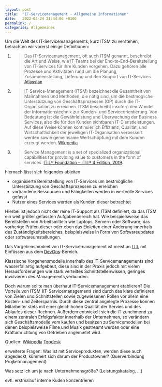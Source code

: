 ```yaml
---
layout: post
title:  "IT-Servicemanagement - Allgemeine Informationen"
date:   2022-03-24 21:44:00 +0100
permalink: /
categories: Allgemeines
---
```


Um die Welt des IT-Servicemanagements, kurz ITSM zu verstehen, betrachten wir vorerst einige Definitionen:

1. >Das IT-Servicemanagement, oft auch ITSM genannt, beschreibt die Art und Weise, wie IT-Teams bei der End-to-End-Bereitstellung von IT-Services für ihre Kunden vorgehen. Dazu gehören alle Prozesse und Aktivitäten rund um die Planung, Zusammenstellung, Lieferung und den Support von IT-Services.
[Atlassian](https://www.atlassian.com/de/itsm)

2. >IT-Service-Management (ITSM) bezeichnet die Gesamtheit von Maßnahmen und Methoden, die nötig sind, um die bestmögliche Unterstützung von Geschäftsprozessen (GP) durch die IT-Organisation zu erreichen. ITSM beschreibt insofern den Wandel der Informationstechnik zur Kunden- und Serviceorientierung. Von Bedeutung ist die Gewährleistung und Überwachung der Business Services, also die für den Kunden sichtbaren IT-Dienstleistungen. Auf diese Weise können kontinuierlich Effizienz, Qualität, und Wirtschaftlichkeit der jeweiligen IT-Organisation verbessert werden sowie gemeinsame Wertschöpfung mit dem Kunden erzeugt werden. 
[Wikipedia](https://de.wikipedia.org/wiki/IT-Service-Management)

3. >Service Management is a set of specialized organizational capabilities for providing value to
customers in the form of services. [ITIL® Foundation – ITIL® 4 Edition, 2019](). 

hiernach lässt sich folgendes ableiten: 

- organisierte Bereitstellung von IT-Services um bestmögliche Unterstützung von Geschäftsprozessen zu erreichen
- vorhandene Ressourcen und Fähigkeiten werden in wertvolle Services gefasst
- Nutzer eines Services werden als Kunden dieser betrachtet

Hierbei ist jedoch nicht der reine IT-Support als ITSM definiert, da das ITSM ein weit größer gefassten Aufgabenbereich hat. Wie beispielsweise das Bereitstellen von Arbeitsmitteln wie Laptops, Servern oder Software; das vorherige Prüfen dieser oder eben das Einleiten einer Änderung innerhalb des Zuständigkeitsbereiches, beispielsweise in Form von Softwareupdates oder softwareumstellungen.


Das Vorgehensmodeel von IT-Servicemanagement ist meist an [ITIL](./2022-06-08-ITIL.md) mit Einfüssen aus dem [DevOps](./2022-06-08-DevOps.md)-Bereich.

Klassische Vorgehensmodelle innerhalb des IT-Servicemanagements sind wasserfallartig aufgebaut, diese sind in der Praxis jedoch mit vielen Herausforderungen wie stark verteiltes Schnittstellenwissen, geringes involvieren des Managements,verbunden. 

Doch warum sollte man überhaut IT-Servicemanagement etablieren? 
Die Vorteile von ITSM (IT-Servicemanagement) sind durch das klare definieren von Zielen und Schnittstellen sowie zugewiesenen Rollen vor allem eine Kosten- und Zeitersparnis. Durch diese zentral angelegte Prozesse können Mitarbeiter stets mit einer gleich hohen Qualität der Servies und des Ablaufes dieser Rechnen. 
Außerdem entwickelt sich die IT zunehmend zu einem zentralen Erfolgsfaktor innerhalb der Unternehmen, so verändern sich Geschäftsmodelle vom kaufen und besitzen zu Servicemodellen bei denen beispielsweise Filme und Musik gestreamt werden oder eine Kraftumrichtung von Getrieben angemietet wird. 

Quellen: 
[Wikipedia](https://de.wikipedia.org/wiki/IT-Service-Management)
[Topdesk](https://www.topdesk.com/de/glossar/was-ist-itsm/)

erweiterte Fragen: Was ist mit Serviceprodukten, werden diese auch abgedeckt, kümmert sich darum der Productowner? (Querverbindung Projketmanagement) 

Was setz ich um je nach Unternehmensgröße? (Leistungskatalog, ...)

evtl. erstmalauf interne Kuden konzentrieren